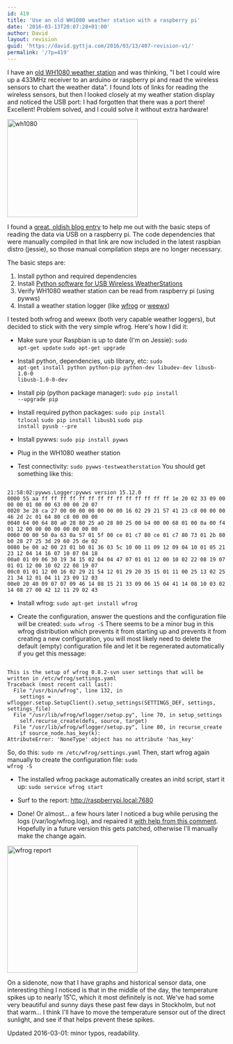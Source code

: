 ```yaml
---
id: 419
title: 'Use an old WH1080 weather station with a raspberry pi'
date: '2016-03-13T20:07:28+01:00'
author: David
layout: revision
guid: 'https://david.gyttja.com/2016/03/13/407-revision-v1/'
permalink: '/?p=419'
---
```


I have an <a href="http://www.clasohlson.com/se/Väderstation-med-pekskärm/Pr363242000" target="_blank">old WH1080 weather station</a> and was thinking, "I bet I could wire up a 433MHz receiver to an arduino or raspberry pi and read the wireless sensors to chart the weather data". I found lots of links for reading the wireless sensors, but then I looked closely at my weather station display and noticed the USB port: I had forgotten that there was a port there! Excellent! Problem solved, and I could solve it without extra hardware!

<a href="https://david.gyttja.com/wp-content/uploads/2016/02/wh1080.jpg" rel="attachment wp-att-414"><img src="https://david.gyttja.com/wp-content/uploads/2016/02/wh1080-300x225.jpg" alt="wh1080" width="300" height="225" class="alignleft size-medium wp-image-414" /></a>

I found a <a href="http://blog.schwabl.net/2013/02/21/wfrog-on-a-raspberry-pi-visualize-wh1080-weather-station/" target="_blank">great, oldish blog entry</a> to help me out with the basic steps of reading the data via USB on a raspberry pi. The code dependencies that were manually compiled in that link are now included in the latest raspbian distro (jessie), so those manual compilation steps are no longer necessary.

The basic steps are:

<ol>
	<li>Install python and required dependencies</li>
	<li>Install <a href="http://pywws.readthedocs.org/en/latest/" target="_blank">Python software for USB Wireless WeatherStations</a></li>
	<li>Verify WH1080 weather station can be read from raspberry pi (using pywws)</li>
	<li>Install a weather station logger (like <a href="https://github.com/wfrog/wfrog" target="_blank">wfrog</a> or <a href="http://www.weewx.com" target="_blank">weewx</a>)</li>
</ol>

<!--more-->

I tested both wfrog and weewx (both very capable weather loggers), but decided to stick with the very simple wfrog. Here's how I did it:

* Make sure your Raspbian is up to date (I'm on Jessie):
<code>sudo apt-get update</code>
<code>sudo apt-get upgrade</code>

* Install python, dependencies, usb library, etc:
<code>sudo apt-get install python python-pip python-dev libudev-dev libusb-1.0-0 libusb-1.0-0-dev</code>

* Install pip (python package manager):
<code>sudo pip install --upgrade pip</code>

* Install required python packages:
<code>sudo pip install tzlocal</code>
<code>sudo pip install libusb1</code>
<code>sudo pip install pyusb --pre</code>

* Install pywws:
<code>sudo pip install pywws</code>

* Plug in the WH1080 weather station

* Test connectivity:
<code>sudo pywws-testweatherstation</code>
You should get something like this:
<code>
21:58:02:pywws.Logger:pywws version 15.12.0
0000 55 aa ff ff ff ff ff ff ff ff ff ff ff ff ff ff 1e 20 02 33 09 00 00 00 01 00 00 63 00 00 20 07
0020 3e 28 ca 27 00 00 00 00 00 00 00 16 02 29 21 57 41 23 c8 00 00 00 46 2d 2c 01 64 80 c8 00 00 00
0040 64 00 64 80 a0 28 80 25 a0 28 80 25 00 b4 00 00 68 01 00 0a 00 f4 01 12 00 00 00 00 00 00 00 00
0060 00 00 50 0a 63 0a 57 01 5f 00 ce 01 c7 80 ce 01 c7 80 73 01 2b 80 b0 28 27 25 3d 29 60 25 de 02
0080 be 00 a2 00 23 01 b0 01 36 03 5c 10 00 11 09 12 09 04 10 01 05 21 23 12 04 14 16 07 10 07 04 18
00a0 01 09 06 30 19 34 15 02 04 04 47 07 01 01 12 00 10 02 22 08 19 07 01 01 12 00 10 02 22 08 19 07
00c0 01 01 12 00 16 02 29 21 54 12 01 29 20 35 15 01 11 00 25 13 02 25 21 34 12 01 04 11 23 09 12 03
00e0 20 40 09 07 07 09 46 14 08 15 21 33 09 06 15 04 41 14 08 10 03 02 14 08 27 00 42 12 11 29 02 43
</code>

* Install wfrog:
<code>sudo apt-get install wfrog</code>

* Create the configuration, answer the questions and the configuration file will be created:
<code>sudo wfrog -S</code>
There seems to be a minor bug in this wfrog distribution which prevents it from starting up and prevents it from creating a new configuration, you will most likely need to delete the default (empty) configuration file and let it be regenerated automatically if you get this message:
<code>
This is the setup of wfrog 0.8.2-svn user settings that will be written in /etc/wfrog/settings.yaml
Traceback (most recent call last):
  File "/usr/bin/wfrog", line 132, in <module>
    settings = wflogger.setup.SetupClient().setup_settings(SETTINGS_DEF, settings, settings_file)
  File "/usr/lib/wfrog/wflogger/setup.py", line 70, in setup_settings
    self.recurse_create(defs, source, target)
  File "/usr/lib/wfrog/wflogger/setup.py", line 80, in recurse_create
    if source_node.has_key(k):
AttributeError: 'NoneType' object has no attribute 'has_key'
</code>

So, do this:
<code>sudo rm /etc/wfrog/settings.yaml</code>
Then, start wfrog again manually to create the configuration file:
<code>sudo wfrog -S</code>

* The installed wfrog package automatically creates an initd script, start it up:
<code>sudo service wfrog start</code>

* Surf to the report: <a href="http://raspberrypi.local:7680" target="_blank">http://raspberrypi.local:7680</a>

* Done! Or almost... a few hours later I noticed a bug while perusing the logs (/var/log/wfrog.log), and repaired it <a href="https://github.com/wfrog/wfrog/issues/106" target="_blank">with help from this comment</a>. Hopefully in a future version this gets patched, otherwise I'll manually make the change again.

<a href="https://david.gyttja.com/wp-content/uploads/2016/02/wfrog.png" rel="attachment wp-att-411"><img src="https://david.gyttja.com/wp-content/uploads/2016/02/wfrog-300x292.png" alt="wfrog report" width="300" height="292" class="alignleft size-medium wp-image-411" /></a>

On a sidenote, now that I have graphs and historical sensor data, one interesting thing I noticed is that in the middle of the day, the temperature spikes up to nearly 15˚C, which it most definitely is not. We've had some very beautiful and sunny days these past few days in Stockholm, but not that warm... I think I'll have to move the temperature sensor out of the direct sunlight, and see if that helps prevent these spikes.

Updated 2016-03-01: minor typos, readability.